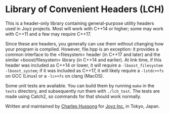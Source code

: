 # Library of Convenient Headers (LCH)

This is a header-only library containing general-purpose utility headers used in
Joyz projects. Most will work with C++14 or higher; some may work with C++11 
and a few may require C++17. 

Since these are headers, you generally can use them without changing how your 
program is compiled. However, file.hpp is an exception: it provides a common
interface to the \<filesystem\> header (in C++17 and later) and the similar
\<boost/filesystem\> library (in C++14 and earlier). At link time, if this 
header was included as C++14 or lower, it will require a 
`-lboost_filesystem -lboost_system`; if it was included as C++17, it will likely
require a `-lstdc++fs` on GCC (Linux) or a `-lc++fs` on clang (MacOS).

Some unit tests are available. You can build them by running `make` in the 
`tests` directory, and subsequently run them with `./lch_test`. The tests are
made using Catch2, so commands for that should work normally.

Written and maintained by [Charles Hussong](mailto:c.hussong@joyz.co.jp) 
for [Joyz Inc.](https://www.joyz.co.jp/) in Tokyo, Japan.
